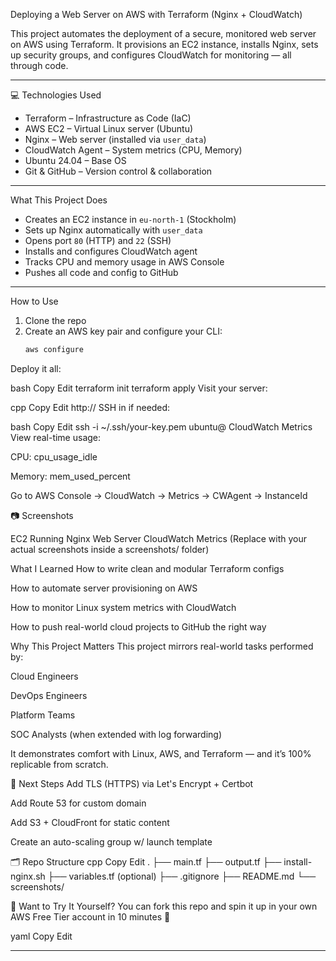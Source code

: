  Deploying a Web Server on AWS with Terraform (Nginx + CloudWatch)

This project automates the deployment of a secure, monitored web server on AWS using Terraform. It provisions an EC2 instance, installs Nginx, sets up security groups, and configures CloudWatch for monitoring — all through code.

---

 💻 Technologies Used

- Terraform – Infrastructure as Code (IaC)
- AWS EC2 – Virtual Linux server (Ubuntu)
- Nginx – Web server (installed via `user_data`)
- CloudWatch Agent – System metrics (CPU, Memory)
- Ubuntu 24.04 – Base OS
- Git & GitHub – Version control & collaboration

---

What This Project Does

- Creates an EC2 instance in `eu-north-1` (Stockholm)
- Sets up Nginx automatically with `user_data`
- Opens port `80` (HTTP) and `22` (SSH)
- Installs and configures CloudWatch agent
- Tracks CPU and memory usage in AWS Console
- Pushes all code and config to GitHub

---

How to Use

1. Clone the repo
2. Create an AWS key pair and configure your CLI:
   ```bash
   aws configure
Deploy it all:

bash
Copy
Edit
terraform init
terraform apply
Visit your server:

cpp
Copy
Edit
http://<your-ec2-public-ip>
SSH in if needed:

bash
Copy
Edit
ssh -i ~/.ssh/your-key.pem ubuntu@<your-ec2-public-ip>
CloudWatch Metrics
View real-time usage:

CPU: cpu_usage_idle

Memory: mem_used_percent

Go to AWS Console → CloudWatch → Metrics → CWAgent → InstanceId

📷 Screenshots

EC2 Running	Nginx Web Server	CloudWatch Metrics
(Replace with your actual screenshots inside a screenshots/ folder)

What I Learned
How to write clean and modular Terraform configs

How to automate server provisioning on AWS

How to monitor Linux system metrics with CloudWatch

How to push real-world cloud projects to GitHub the right way

Why This Project Matters
This project mirrors real-world tasks performed by:

Cloud Engineers

DevOps Engineers

Platform Teams

SOC Analysts (when extended with log forwarding)

It demonstrates comfort with Linux, AWS, and Terraform — and it’s 100% replicable from scratch.

🧵 Next Steps
Add TLS (HTTPS) via Let's Encrypt + Certbot

Add Route 53 for custom domain

Add S3 + CloudFront for static content

Create an auto-scaling group w/ launch template

🗂 Repo Structure
cpp
Copy
Edit
.
├── main.tf
├── output.tf
├── install-nginx.sh
├── variables.tf (optional)
├── .gitignore
├── README.md
└── screenshots/

🙌 Want to Try It Yourself?
You can fork this repo and spin it up in your own AWS Free Tier account in 10 minutes 🚀

yaml
Copy
Edit

---
